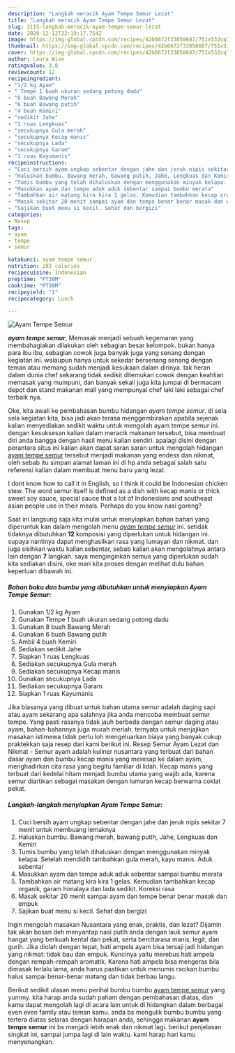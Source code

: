 ```yaml
---
description: "Langkah meracik Ayam Tempe Semur Lezat"
title: "Langkah meracik Ayam Tempe Semur Lezat"
slug: 3115-langkah-meracik-ayam-tempe-semur-lezat
date: 2020-12-12T22:19:17.754Z
image: https://img-global.cpcdn.com/recipes/42b6672f33058687/751x532cq70/ayam-tempe-semur-foto-resep-utama.jpg
thumbnail: https://img-global.cpcdn.com/recipes/42b6672f33058687/751x532cq70/ayam-tempe-semur-foto-resep-utama.jpg
cover: https://img-global.cpcdn.com/recipes/42b6672f33058687/751x532cq70/ayam-tempe-semur-foto-resep-utama.jpg
author: Laura Wise
ratingvalue: 3.8
reviewcount: 12
recipeingredient:
- "1/2 kg Ayam"
- " Tempe 1 buah ukuran sedang potong dadu"
- "8 buah Bawang Merah"
- "6 buah Bawang putih"
- "4 buah Kemiri"
- "sedikit Jahe"
- "1 ruas Lengkuas"
- "secukupnya Gula merah"
- "secukupnya Kecap manis"
- "secukupnya Lada"
- "secukupnya Garam"
- "1 ruas Kayumanis"
recipeinstructions:
- "Cuci bersih ayam ungkap sebentar dengan jahe dan jeruk nipis sekitar 7 menit untuk membuang lemaknya"
- "Haluskan bumbu. Bawang merah, bawang putih, Jahe, Lengkuas dan Kemiri"
- "Tumis bumbu yang telah dihaluskan dengan menggunakan minyak kelapa. Setelah mendidih tambahkan gula merah, kayu manis. Aduk sebentar"
- "Masukkan ayam dan tempe aduk aduk sebentar sampai bumbu merata"
- "Tambahkan air matang kira kira 1 gelas. Kemudian tambahkan kecap organik, garam himalaya dan lada sedikit. Koreksi rasa"
- "Masak sekitar 20 menit sampai ayam dan tempe benar benar masak dan empuk"
- "Sajikan buat menu si kecil. Sehat dan bergizi"
categories:
- Resep
tags:
- ayam
- tempe
- semur

katakunci: ayam tempe semur 
nutrition: 283 calories
recipecuisine: Indonesian
preptime: "PT30M"
cooktime: "PT30M"
recipeyield: "1"
recipecategory: Lunch

---
```



![Ayam Tempe Semur](https://img-global.cpcdn.com/recipes/42b6672f33058687/751x532cq70/ayam-tempe-semur-foto-resep-utama.jpg)

<b><i>ayam tempe semur</i></b>, Memasak menjadi sebuah kegemaran yang membahagiakan dilakukan oleh sebagian besar kelompok. bukan hanya para ibu ibu, sebagian cowok juga banyak juga yang senang dengan kegiatan ini. walaupun hanya untuk sekedar bersenang senang dengan teman atau memang sudah menjadi kesukaan dalam dirinya. tak heran dalam dunia chef sekarang tidak sedikit ditemukan cowok dengan keahlian memasak yang mumpuni, dan banyak sekali juga kita jumpai di bermacam depot dan stand makanan mall yang mempunyai chef laki laki sebagai chef terbaik nya.

Oke, kita awali ke pembahasan bumbu hidangan <i>ayam tempe semur</i>. di sela sela kegiatan kita, bisa jadi akan terasa menggembirakan apabila sejenak kalian menyediakan sedikit waktu untuk mengolah ayam tempe semur ini. dengan kesuksesan kalian dalam meracik makanan tersebut, bisa membuat diri anda bangga dengan hasil menu kalian sendiri. apalagi disini dengan perantara situs ini kalian akan dapat saran saran untuk mengolah hidangan <u>ayam tempe semur</u> tersebut menjadi makanan yang endess dan nikmat, oleh sebab itu simpan alamat laman ini di hp anda sebagai salah satu referensi kalian dalam membuat menu baru yang lezat.

I dont know how to call it in English, so I think it could be Indonesian chicken stew. The word semur itself is defined as a dish with kecap manis or thick sweet soy sauce, special sauce that a lot of Indonesians and southeast asian people use in their meals. Perhaps do you know nasi goreng?


Saat ini langsung saja kita mulai untuk menyiapkan bahan bahan yang diperuntuk kan dalam mengolah menu <u><i>ayam tempe semur</i></u> ini. setidak tidaknya dibutuhkan <b>12</b> komposisi yang diperlukan untuk hidangan ini. supaya nantinya dapat menghasilkan rasa yang lumayan dan nikmat. dan juga sisihkan waktu kalian sebentar, sebab kalian akan mengolahnya antara lain dengan <b>7</b> langkah. saya menginginkan semua yang diperlukan sudah kita sediakan disini, oke mari kita proses dengan melihat dulu bahan keperluan dibawah ini.

<!--inarticleads1-->

##### Bahan baku dan bumbu yang dibutuhkan untuk menyiapkan Ayam Tempe Semur:

1. Gunakan 1/2 kg Ayam
1. Gunakan  Tempe 1 buah ukuran sedang potong dadu
1. Gunakan 8 buah Bawang Merah
1. Gunakan 6 buah Bawang putih
1. Ambil 4 buah Kemiri
1. Sediakan sedikit Jahe
1. Siapkan 1 ruas Lengkuas
1. Sediakan secukupnya Gula merah
1. Sediakan secukupnya Kecap manis
1. Gunakan secukupnya Lada
1. Sediakan secukupnya Garam
1. Siapkan 1 ruas Kayumanis


Jika biasanya yang dibuat untuk bahan utama semur adalah daging sapi atau ayam sekarang apa salahnya jika anda mencoba membuat semur tempe. Yang pasti rasanya tidak jauh berbeda dengan semur daging atau ayam, bahan-bahannya juga murah meriah, ternyata untuk menjajikan masakan istimewa tidak perlu loh mengeluarkan biaya yang banyak cukup praktekkan saja resep dari kami berikut ini. Resep Semur Ayam Lezat dan Nikmat - Semur ayam adalah kuliner nusantara yang terbuat dari bahan dasar ayam dan bumbu kecap manis yang meresap ke dalam ayam, menghadirkan cita rasa yang begitu familiar di lidah. Kecap manis yang terbuat dari kedelai hitam menjadi bumbu utama yang wajib ada, karena semur diartikan sebagai masakan dengan lumuran kecap berwarna coklat pekat. 

<!--inarticleads2-->

##### Langkah-langkah menyiapkan Ayam Tempe Semur:

1. Cuci bersih ayam ungkap sebentar dengan jahe dan jeruk nipis sekitar 7 menit untuk membuang lemaknya
1. Haluskan bumbu. Bawang merah, bawang putih, Jahe, Lengkuas dan Kemiri
1. Tumis bumbu yang telah dihaluskan dengan menggunakan minyak kelapa. Setelah mendidih tambahkan gula merah, kayu manis. Aduk sebentar
1. Masukkan ayam dan tempe aduk aduk sebentar sampai bumbu merata
1. Tambahkan air matang kira kira 1 gelas. Kemudian tambahkan kecap organik, garam himalaya dan lada sedikit. Koreksi rasa
1. Masak sekitar 20 menit sampai ayam dan tempe benar benar masak dan empuk
1. Sajikan buat menu si kecil. Sehat dan bergizi


Ingin mengolah masakan Nusantara yang enak, praktis, dan lezat? Dijamin tak akan bosan deh menyantap nasi putih anda dengan lauk semur ayam hangat yang berkuah kental dan pekat, serta bercitarasa manis, legit, dan gurih. Jika diolah dengan tepat, hati ampela ayam bisa tersaji jadi hidangan yang nikmat: tidak bau dan empuk. Kuncinya yaitu merebus hati ampela dengan rempah-rempah aromatik. Karena hati ampela bisa mengeras bila dimasak terlalu lama, anda harus pastikan untuk menumis racikan bumbu halus sampai benar-benar matang dan tidak berbau langu. 

Berikut sedikit ulasan menu perihal bumbu bumbu <u>ayam tempe semur</u> yang yummy. kita harap anda sudah paham dengan pembahasan diatas, dan kamu dapat mengolah lagi di acara lain untuk di hidangkan dalam berbagai even even family atau teman kamu. anda bs mengulik bumbu bumbu yang tertera diatas selaras dengan harapan anda, sehingga makanan <b>ayam tempe semur</b> ini bs menjadi lebih enak dan nikmat lagi. berikut penjelasan singkat ini, sampai jumpa lagi di lain waktu. kami harap hari kamu menyenangkan.
